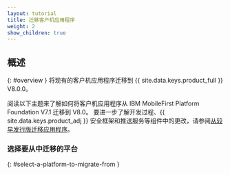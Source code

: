 ```yaml
---
layout: tutorial
title: 迁移客户机应用程序
weight: 2
show_children: true
---
```

<!-- NLS_CHARSET=UTF-8 -->
## 概述
{: #overview }
将现有的客户机应用程序迁移到 {{ site.data.keys.product_full }} V8.0.0。

阅读以下主题来了解如何将客户机应用程序从 IBM MobileFirst Platform Foundation V7.1 迁移到 V8.0。 要进一步了解开发过程、{{ site.data.keys.product_adj }} 安全框架和推送服务等组件中的更改，请参阅[从较早发行版迁移应用程序](../)。

### 选择要从中迁移的平台
{: #select-a-platform-to-migrate-from }
